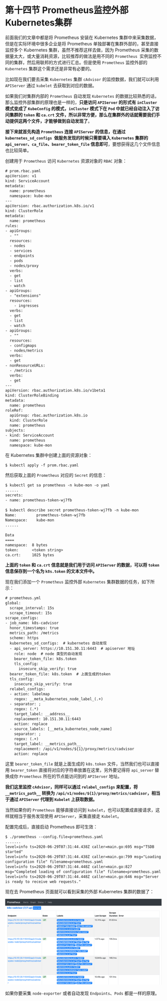 # **第十四节 Prometheus监控外部Kubernetes集群**

前面我们的文章中都是将 Prometheus 安装在 Kubernetes 集群中来采集数据，但是在实际环境中很多企业是将 Prometheus 单独部署在集群外部的，甚至直接监控多个 Kubernetes 集群，虽然不推荐这样去做，因为 Prometheus 采集的数据量太大，或大量消耗资源，比较推荐的做法是用不同的 `Prometheus `实例监控不同的集群，然后用联邦的方式进行汇总。但是使用 `Prometheus` 监控外部的 `Kubernetes` 集群这个需求还是非常有必要的。

比如现在我们要去采集 `Kubernetes` 集群 `cAdvisor` 的监控数据，我们就可以利用 `APIServer` 通过 `kubelet` 去获取到对应的数据。

如果我们对集群内部的 `Prometheus` 自动发现 `Kubernetes` 的数据比较熟悉的话，那么监控外部集群的原理也是一样的，**只是访问 `APIServer` 的形式有 `inCluster` 模式变成了 `KubeConfig` 的模式，`inCluster` 模式下在 `Pod` 中就已经自动注入了访问集群的 `token` 和 `ca.crt` 文件，所以非常方便，那么在集群外的话就需要我们手动提供这两个文件，才能够做到自动发现了**。


**接下来就首先构造 `Prometheus` 连接 `APIServer` 的信息，在通过 `kubernetes_sd_configs `做服务发现的时候只需要填入 `Kubernetes` 集群的 `api_server`、`ca_file`、`bearer_token_file` 信息即可**，要想获得这几个文件信息也比较简单。


创建用于 `Prometheus` 访问 `Kubernetes` 资源对象的 `RBAC` 对象：

```
# prom.rbac.yaml
apiVersion: v1
kind: ServiceAccount
metadata:
  name: prometheus
  namespace: kube-mon
---
apiVersion: rbac.authorization.k8s.io/v1
kind: ClusterRole
metadata:
  name: prometheus
rules:
- apiGroups:
  - ""
  resources:
  - nodes
  - services
  - endpoints
  - pods
  - nodes/proxy
  verbs:
  - get
  - list
  - watch
- apiGroups:
  - "extensions"
  resources:
    - ingresses
  verbs:
  - get
  - list
  - watch
- apiGroups:
  - ""
  resources:
  - configmaps
  - nodes/metrics
  verbs:
  - get
- nonResourceURLs:
  - /metrics
  verbs:
  - get
---
apiVersion: rbac.authorization.k8s.io/v1beta1
kind: ClusterRoleBinding
metadata:
  name: prometheus
roleRef:
  apiGroup: rbac.authorization.k8s.io
  kind: ClusterRole
  name: prometheus
subjects:
- kind: ServiceAccount
  name: prometheus
  namespace: kube-mon
```

在 Kubernetes 集群中创建上面的资源对象：

```
$ kubectl apply -f prom.rbac.yaml
```

然后获取上面的 `Prometheus` 对应的 `Secret` 的信息：

```
$ kubectl get sa prometheus -n kube-mon -o yaml
......
secrets:
- name: prometheus-token-wj7fb

$ kubectl describe secret prometheus-token-wj7fb -n kube-mon
Name:         prometheus-token-wj7fb
Namespace:    kube-mon
......

Data
====
namespace:  8 bytes
token:      <token string>
ca.crt:     1025 bytes
```

**上面的 `token` 和 `ca.crt` 信息就是我们用于访问 `APIServer` 的数据，可以将 `token` 信息保存到一个名为 `k8s.token` 的文本文件中。**

现在我们添加一个 `Prometheus` 监控外部 `Kubernetes` 集群数据的任务，如下所示：

```
# prometheus.yml
global:
  scrape_interval: 15s
  scrape_timeout: 15s
scrape_configs:
- job_name: k8s-cadvisor
  honor_timestamps: true
  metrics_path: /metrics
  scheme: https
  kubernetes_sd_configs:  # kubernetes 自动发现
  - api_server: https://10.151.30.11:6443  # apiserver 地址
    role: node  # node 类型的自动发现
    bearer_token_file: k8s.token
    tls_config:
      insecure_skip_verify: true
  bearer_token_file: k8s.token  # 上面生成的token
  tls_config:
    insecure_skip_verify: true
  relabel_configs:
  - action: labelmap
    regex: __meta_kubernetes_node_label_(.+)
  - separator: ;
    regex: (.*)
    target_label: __address__
    replacement: 10.151.30.11:6443
    action: replace
  - source_labels: [__meta_kubernetes_node_name]
    separator: ;
    regex: (.+)
    target_label: __metrics_path__
    replacement: /api/v1/nodes/${1}/proxy/metrics/cadvisor
    action: replace
```

这里 `bearer_token_file` 就是上面生成的 `k8s.token` 文件，当然我们也可以直接用 `bearer_token` 直接将对应的字符串放置在这里，另外要记得将 `api_server` 替换成你 `Prometheus` 所在的节点能访问到的 `APIServer` 地址。

**我们这里监控 `cAdvisor`，同样可以通过 `relabel_configs` 来配置，将 `__metrics_path__` 转换为 `/api/v1/nodes/${1}/proxy/metrics/cadvisor`，相当于通过 `APIServer` 代理到 `Kubelet` 上获取数据。**

当然如果你的 `Prometheus` 能够直接访问到 `kubelet`，也可以配置成直接请求，这样就相当于服务发现使用 `APIServer`，采集直接走 `Kubelet`。

配置完成后，直接启动 Prometheus 即可生效：

```
$ ./prometheus --config.file=prometheus.yaml
.......
level=info ts=2020-06-29T07:31:44.438Z caller=main.go:695 msg="TSDB started"
level=info ts=2020-06-29T07:31:44.438Z caller=main.go:799 msg="Loading configuration file" filename=prometheus.yaml
level=info ts=2020-06-29T07:31:44.448Z caller=main.go:827 msg="Completed loading of configuration file" filename=prometheus.yaml
level=info ts=2020-06-29T07:31:44.448Z caller=main.go:646 msg="Server is ready to receive web requests."
```

现在去 Prometheus 页面就可以看到采集的外部 Kubernetes 集群的数据了：

![Alt Image Text](../images/41_1.png "Body image")

如果你要采集 `node-exporter` 或者自动发现 `Endpoints`、`Pods` 都是一样的原理。

